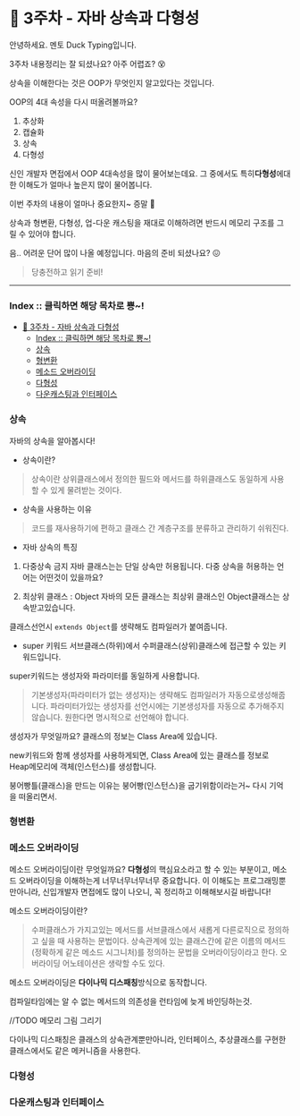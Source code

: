 # :ledger: 3주차 - 자바 상속과 다형성
안녕하세요. 멘토 Duck Typing입니다.

3주차 내용정리는 잘 되셨나요? 아주 어렵죠? :dizzy_face:

상속을 이해한다는 것은 OOP가 무엇인지 알고있다는 것입니다.

OOP의 4대 속성을 다시 떠올려볼까요?
1. 추상화
2. 캡슐화
3. 상속
4. 다형성

신인 개발자 면접에서 OOP 4대속성을 많이 물어보는데요. 그 중에서도 특히**다형성**에대한 이해도가 얼마나 높은지 많이 물어봅니다.

이번 주차의 내용이 얼마나 중요한지~ 증말 :cherries:

상속과 형변환, 다형성, 업-다운 캐스팅을 재대로 이해하려면 반드시 메모리 구조를 그릴 수 있어야 합니다.

음.. 어려운 단어 많이 나올 예정입니다. 마음의 준비 되셨나요? :confounded:

> 당충전하고 읽기 준비!

---

###  Index :: 클릭하면 해당 목차로 뿅~!
- [:ledger: 3주차 - 자바 상속과 다형성](#ledger-3주차---자바-상속과-다형성)
    - [Index :: 클릭하면 해당 목차로 뿅~!](#index--클릭하면-해당-목차로-뿅)
    - [상속](#상속)
    - [형변환](#형변환)
    - [메소드 오버라이딩](#메소드-오버라이딩)
    - [다형성](#다형성)
    - [다운캐스팅과 인터페이스](#다운캐스팅과-인터페이스)

### 상속
자바의 상속을 알아봅시다!

- 상속이란? 
> 상속이란 상위클래스에서 정의한 필드와 메서드를 하위클래스도 동일하게 사용할 수 있게 물려받는 것이다.

- 상속을 사용하는 이유
> 코드를 재사용하기에 편하고 클래스 간 계층구조를 분류하고 관리하기 쉬워진다.

- 자바 상속의 특징
1. 다중상속 금지
자바 클래스는는 단일 상속만 허용됩니다. 다중 상속을 허용하는 언어는 어떤것이 있을까요?

2. 최상위 클래스 : Object
자바의 모든 클래스는 최상위 클래스인 Object클래스는 상속받고있습니다.

클래스선언시 ```extends Object```를 생략해도 컴파일러가 붙여줍니다.

- super 키워드
서브클래스(하위)에서 수퍼클래스(상위)클래스에 접근할 수 있는 키워드입니다.

super키워드는 생성자와 파라미터를 동일하게 사용합니다. 

> 기본생성자(파라미터가 없는 생성자)는 생략해도 컴파일러가 자동으로생성해줍니다. 파라미터가있는 생성자를 선언시에는 기본생성자를 자동으로 추가해주지 않습니다. 원한다면 명시적으로 선언해야 합니다.

생성자가 무엇일까요? 클래스의 정보는 Class Area에 있습니다.

new키워드와 함께 생성자를 사용하게되면, Class Area에 있는 클래스를 정보로 Heap메모리에 객체(인스턴스)를 생성합니다. 



붕어빵틀(클래스)을 만드는 이유는 붕어빵(인스턴스)을 굽기위함이라는거~ 다시 기억을 떠올리면서.


### 형변환


### 메소드 오버라이딩
메소드 오버라이딩이란 무엇일까요? **다형성**의 핵심요소라고 할 수 있는 부분이고, 메소드 오버라이딩을 이해하는게 너무너무너무너무 중요합니다. 이 이해도는 프로그래밍뿐만아니라, 신입개발자 면접에도 많이 나오니, 꼭 정리하고 이해해보시길 바랍니다!



메소드 오버라이딩이란?
> 수퍼클래스가 가지고있는 메서드를 서브클래스에서 새롭게 다른로직으로 정의하고 싶을 때 사용하는 문법이다.
> 상속관계에 있는 클래스간에 같은 이름의 메서드(정확하게 같은 메소드 시그니처)를 정의하는 문법을 오버라이딩이라고 한다.
> 오버라이딩 어노테이션은 생략할 수도 있다.


메소드 오버라이딩은 **다이나믹 디스패칭**방식으로 동작합니다.

컴파일타임에는 알 수 없는 메서드의 의존성을 런타임에 늦게 바인딩하는것.

//TODO 메모리 그림 그리기

다이나믹 디스패칭은 클래스의 상속관계뿐만아니라, 인터페이스, 추상클래스를 구현한 클래스에서도 같은 메커니즘을 사용한다.

### 다형성
### 다운캐스팅과 인터페이스

